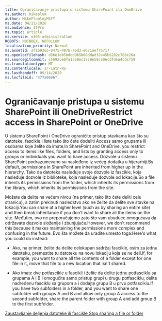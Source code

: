 ```yaml
---
title: Ograničavanje pristupa u sistemu SharePoint ili OneDrive
ms.author: mikeplum
author: MikePlumleyMSFT
ms.date: 04/21/2020
ms.audience: ITPro
ms.topic: article
ms.service: o365-administration
ROBOTS: NOINDEX, NOFOLLOW
localization_priority: Normal
ms.assetid: af1b936b-0475-497b-a6d3-e671aef7b717
ms.openlocfilehash: d8be1eb5bdcd0b5b08ddad32a45b6282c788c26a
ms.sourcegitcommit: c6692ce0fa1358ec3529e59ca0ecdfdea4cdc759
ms.translationtype: MT
ms.contentlocale: sr-Latn-RS
ms.lasthandoff: 09/14/2020
ms.locfileid: "47720696"
---
```

# <a name="restrict-access-in-sharepoint-or-onedrive"></a><span data-ttu-id="fb8e3-102">Ograničavanje pristupa u sistemu SharePoint ili OneDrive</span><span class="sxs-lookup"><span data-stu-id="fb8e3-102">Restrict access in SharePoint or OneDrive</span></span>

<span data-ttu-id="fb8e3-103">U sistemu SharePoint i OneDrive ograničite pristup stavkama kao što su datoteke, fascikle i liste tako što ćete dodeliti Access samo grupama ili osobama koje želite da imate.</span><span class="sxs-lookup"><span data-stu-id="fb8e3-103">In SharePoint and OneDrive, you restrict access to items like files, folders, and lists by granting access only to groups or individuals you want to have access.</span></span> <span data-ttu-id="fb8e3-104">Dozvole u sistemu SharePoint podrazumevano su nasleđene iz većeg dodatka u hijerarhiji.</span><span class="sxs-lookup"><span data-stu-id="fb8e3-104">By default, permissions in SharePoint are inherited from higher up in the hierarchy.</span></span> <span data-ttu-id="fb8e3-105">Tako da datoteka nasleđuje svoje dozvole iz fascikle, koja nasleđuje dozvole iz biblioteke, koja nasleđuje dozvole od lokacije.</span><span class="sxs-lookup"><span data-stu-id="fb8e3-105">So a file inherits its permissions from the folder, which inherits its permissions from the library, which inherits its permissions from the site.</span></span>
  
<span data-ttu-id="fb8e3-106">Možete da delite na većem nivou (na primer, tako što ćete deliti celu stranicu), a zatim prekinuti nasledstvo ako ne želite da delite sve stavke na lokaciji.</span><span class="sxs-lookup"><span data-stu-id="fb8e3-106">You can share at a higher level (such as by sharing an entire site) and then break inheritance if you don't want to share all the items on the site.</span></span> <span data-ttu-id="fb8e3-107">Međutim, ovo ne preporučujemo zato što vam ubuduće omogućava da održavate dozvole složenije i zbunjujuće.</span><span class="sxs-lookup"><span data-stu-id="fb8e3-107">However, we don't recommend this because it makes maintaining the permissions more complex and confusing in the future.</span></span> <span data-ttu-id="fb8e3-108">Evo šta možete da uradite umesto toga:</span><span class="sxs-lookup"><span data-stu-id="fb8e3-108">Here's what you could do instead:</span></span>
  
- <span data-ttu-id="fb8e3-109">Ako, na primer, želite da delite celokupan sadržaj fascikle, osim za jednu datoteku, premestite tu datoteku na novu lokaciju koja se ne deli.</span><span class="sxs-lookup"><span data-stu-id="fb8e3-109">If, for example, you want to share all the contents of a folder except for one file in it, move that file to a new location that isn't shared.</span></span>
    
- <span data-ttu-id="fb8e3-110">Ako imate dve potfascikle u fascikli i želite da delite jednu potfasciklu sa grupama A i B i omogućite samo pristup grupi u drugu potfasciklu, delite nadređenu fasciklu sa grupom a i dodajte grupu B u prvu potfasciklu.</span><span class="sxs-lookup"><span data-stu-id="fb8e3-110">If you have two subfolders in a folder, and you want to share one subfolder with groups A and B and allow only group A access to the second subfolder, share the parent folder with group A and add group B to the first subfolder.</span></span>
    
[<span data-ttu-id="fb8e3-111">Zaustavljanje deljenja datoteke ili fascikle </span><span class="sxs-lookup"><span data-stu-id="fb8e3-111">Stop sharing a file or folder </span></span>](https://go.microsoft.com/fwlink/?linkid=2008861)
  

